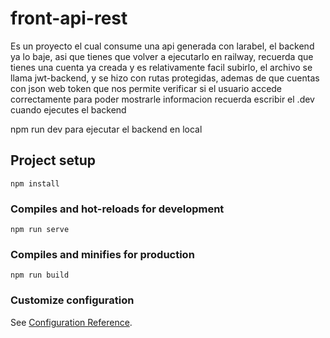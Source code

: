 # front-api-rest
Es un proyecto el cual consume una api generada con larabel, el backend ya lo baje, asi que tienes que volver a ejecutarlo en railway, recuerda que tienes una cuenta ya creada y es relativamente facil subirlo, el archivo se llama jwt-backend, y se hizo con rutas protegidas, ademas de que cuentas con json web token que nos permite verificar si el usuario accede correctamente para poder mostrarle informacion 
recuerda escribir el .dev cuando ejecutes el backend

npm run dev para ejecutar el backend en local
## Project setup
```
npm install
```

### Compiles and hot-reloads for development
```
npm run serve
```

### Compiles and minifies for production
```
npm run build
```

### Customize configuration
See [Configuration Reference](https://cli.vuejs.org/config/).
